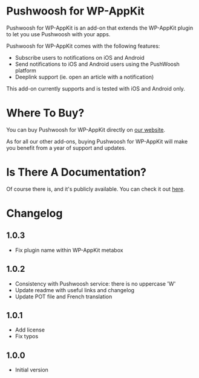 # Pushwoosh for WP-AppKit
Pushwoosh for WP-AppKit is an add-on that extends the WP-AppKit plugin to let you use Pushwoosh with your apps.

Pushwoosh for WP-AppKit comes with the following features:
* Subscribe users to notifications on iOS and Android
* Send notifications to iOS and Android users using the PushWoosh platform
* Deeplink support (ie. open an article with a notification)

This add-on currently supports and is tested with iOS and Android only.

# Where To Buy?
You can buy Pushwoosh for WP-AppKit directly on [our website](https://uncategorized-creations.com/?edd_action=add_to_cart&download_id=3923).

As for all our other add-ons, buying Pushwoosh for WP-AppKit will make you benefit from a year of support and updates.

# Is There A Documentation?
Of course there is, and it's publicly available. You can check it out [here](https://uncategorized-creations.com/wp-appkit/doc/addons/pushwoosh/).

# Changelog
## 1.0.3
* Fix plugin name within WP-AppKit metabox

## 1.0.2
* Consistency with Pushwoosh service: there is no uppercase 'W'
* Update readme with useful links and changelog
* Update POT file and French translation

## 1.0.1
* Add license
* Fix typos

## 1.0.0
* Initial version